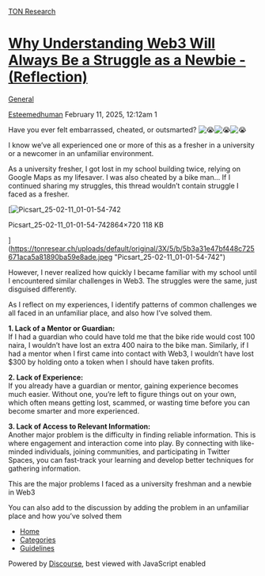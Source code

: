 [TON Research](/)

# [Why Understanding Web3 Will Always Be a Struggle as a Newbie - (Reflection)](/t/why-understanding-web3-will-always-be-a-struggle-as-a-newbie-reflection/40945)

[General](/c/general/4) 

    

[Esteemedhuman](https://tonresear.ch/u/Esteemedhuman)   February 11, 2025, 12:12am  1

Have you ever felt embarrassed, cheated, or outsmarted? ![:sob:](https://tonresear.ch/images/emoji/twitter/sob.png?v=12 ":sob:")![:sob:](https://tonresear.ch/images/emoji/twitter/sob.png?v=12 ":sob:")![:sob:](https://tonresear.ch/images/emoji/twitter/sob.png?v=12 ":sob:")

I know we’ve all experienced one or more of this as a fresher in a university or a newcomer in an unfamiliar environment.

As a university fresher, I got lost in my school building twice, relying on Google Maps as my lifesaver. I was also cheated by a bike man… If I continued sharing my struggles, this thread wouldn’t contain struggle I faced as a fresher.

[![Picsart_25-02-11_01-01-54-742](https://tonresear.ch/uploads/default/optimized/3X/5/b/5b3a31e47bf448c725671aca5a81890ba59e8ade_2_600x500.jpeg)

Picsart\_25-02-11\_01-01-54-742864×720 118 KB

](https://tonresear.ch/uploads/default/original/3X/5/b/5b3a31e47bf448c725671aca5a81890ba59e8ade.jpeg "Picsart_25-02-11_01-01-54-742")

However, I never realized how quickly I became familiar with my school until I encountered similar challenges in Web3. The struggles were the same, just disguised differently.

As I reflect on my experiences, I identify patterns of common challenges we all faced in an unfamiliar place, and also how I’ve solved them.

**1\. Lack of a Mentor or Guardian:**  
If I had a guardian who could have told me that the bike ride would cost 100 naira, I wouldn’t have lost an extra 400 naira to the bike man. Similarly, if I had a mentor when I first came into contact with Web3, I wouldn’t have lost $300 by holding onto a token when I should have taken profits.

**2\. Lack of Experience:**  
If you already have a guardian or mentor, gaining experience becomes much easier. Without one, you’re left to figure things out on your own, which often means getting lost, scammed, or wasting time before you can become smarter and more experienced.

**3\. Lack of Access to Relevant Information:**  
Another major problem is the difficulty in finding reliable information. This is where engagement and interaction come into play. By connecting with like-minded individuals, joining communities, and participating in Twitter Spaces, you can fast-track your learning and develop better techniques for gathering information.

This are the major problems I faced as a university freshman and a newbie in Web3

You can also add to the discussion by adding the problem in an unfamiliar place and how you’ve solved them

 

*   [Home](/)
*   [Categories](/categories)
*   [Guidelines](/guidelines)

Powered by [Discourse](https://www.discourse.org), best viewed with JavaScript enabled